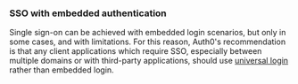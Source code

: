 ### SSO with embedded authentication

Single sign-on can be achieved with embedded login scenarios, but only in some cases, and with limitations. For this reason, Auth0's recommendation is that any client applications which require SSO, especially between multiple domains or with third-party applications, should use [universal login](/hosted-pages/login) rather than embedded login.
